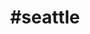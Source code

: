 ---
title: "#seattle"
hashtag: "Seattle"
tags:
  - Cities I have lived in
  - Cities I have visited
  - Cities I have worked in
  - City
  - I-90
  - Puget Sound
  - Washington
---